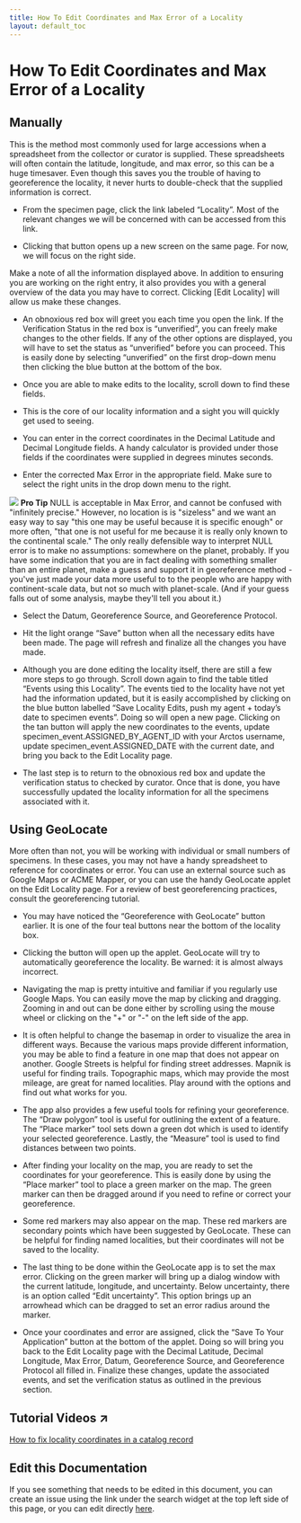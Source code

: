 ```yaml
---
title: How To Edit Coordinates and Max Error of a Locality
layout: default_toc
---
```


# How To Edit Coordinates and Max Error of a Locality

## Manually

This is the method most commonly used for large accessions when a spreadsheet from the collector or curator is supplied. These spreadsheets will often contain the latitude, longitude, and max error, so this can be a huge timesaver. Even though this saves you the trouble of having to georeference the locality, it never hurts to double-check that the supplied information is correct.

* From the specimen page, click the link labeled “Locality”. Most of the relevant changes we will be concerned with can be accessed from this link.

* Clicking that button opens up a new screen on the same page. For now, we will focus on the right side.

Make a note of all the information displayed above. In addition to ensuring you are working on the right entry, it also provides you with a general overview of the data you may have to correct. Clicking [Edit Locality] will allow us make these changes.

* An obnoxious red box will greet you each time you open the link. If the Verification Status in the red box is “unverified”, you can freely make changes to the other fields. If any of the other options are displayed, you will have to set the status as “unverified” before you can proceed. This is easily done by selecting “unverified” on the first drop-down menu then clicking the blue button at the bottom of the box.

* Once you are able to make edits to the locality, scroll down to find these fields.

* This is the core of our locality information and a sight you will quickly get used to seeing.

 * You can enter in the correct coordinates in the Decimal Latitude and Decimal Longitude fields. A handy calculator is provided under those fields if the coordinates were supplied in degrees minutes seconds.

 * Enter the corrected Max Error in the appropriate field. Make sure to select the right units in the drop down menu to the right.

![](https://raw.githubusercontent.com/ArctosDB/documentation-wiki/gh-pages/tutorial_images/Bear%20Pro.jpg) **Pro Tip** 
NULL is acceptable in Max Error, and cannot be confused with "infinitely precise." However, no location is is "sizeless" and we want an easy way to say "this one may be useful because it is specific enough" or more often, "that one is not useful for me because it is really only known to the continental scale." The only really defensible way to interpret NULL error is to make no assumptions: somewhere on the planet, probably. If you have some indication that you are in fact dealing with something smaller than an entire planet, make a guess and support it in georeference method - you've just made your data more useful to to the people who are happy with continent-scale data, but not so much with planet-scale. (And if your guess falls out of some analysis, maybe they'll tell you about it.)

 * Select the Datum, Georeference Source, and Georeference Protocol.

* Hit the light orange “Save” button when all the necessary edits have been made. The page will refresh and finalize all the changes you have made.

* Although you are done editing the locality itself, there are still a few more steps to go through. Scroll down again to find the table titled “Events using this Locality”. The events tied to the locality have not yet had the information updated, but it is easily accomplished by clicking on the blue button labelled “Save Locality Edits, push my agent + today’s date to specimen events”. Doing so will open a new page. Clicking on the tan button will apply the new coordinates to the events, update specimen_event.ASSIGNED_BY_AGENT_ID with your Arctos username, update specimen_event.ASSIGNED_DATE with the current date, and bring you back to the Edit Locality page.

* The last step is to return to the obnoxious red box and update the verification status to checked by curator. Once that is done, you have successfully updated the locality information for all the specimens associated with it.

## Using GeoLocate

More often than not, you will be working with individual or small numbers of specimens. In these cases, you may not have a handy spreadsheet to reference for coordinates or error. You can use an external source such as Google Maps or ACME Mapper, or you can use the handy GeoLocate applet on the Edit Locality page. For a review of best georeferencing practices, consult the georeferencing tutorial.

* You may have noticed the “Georeference with GeoLocate” button earlier. It is one of the four teal buttons near the bottom of the locality box.

* Clicking the button will open up the applet. GeoLocate will try to automatically georeference the locality. Be warned: it is almost always incorrect.

 * Navigating the map is pretty intuitive and familiar if you regularly use Google Maps. You can easily move the map by clicking and dragging. Zooming in and out can be done either by scrolling using the mouse wheel or clicking on the "+" or "-" on the left side of the app.

 * It is often helpful to change the basemap in order to visualize the area in different ways. Because the various maps provide different information, you may be able to find a feature in one map that does not appear on another. Google Streets is helpful for finding street addresses. Mapnik is useful for finding trails. Topographic maps, which may provide the most mileage, are great for named localities. Play around with the options and find out what works for you.

 * The app also provides a few useful tools for refining your georeference. The “Draw polygon” tool is useful for outlining the extent of a feature. The “Place marker” tool sets down a green dot which is used to identify your selected georeference. Lastly, the “Measure” tool is used to find distances between two points.

* After finding your locality on the map, you are ready to set the coordinates for your georeference. This is easily done by using the “Place marker” tool to place a green marker on the map. The green marker can then be dragged around if you need to refine or correct your georeference.

 * Some red markers may also appear on the map. These red markers are secondary points which have been suggested by GeoLocate. These can be helpful for finding named localities, but their coordinates will not be saved to the locality.

* The last thing to be done within the GeoLocate app is to set the max error. Clicking on the green marker will bring up a dialog window with the current latitude, longitude, and uncertainty. Below uncertainty, there is an option called “Edit uncertainty”.  This option brings up an arrowhead which can be dragged to set an error radius around the marker.

* Once your coordinates and error are assigned, click the “Save To Your Application” button at the bottom of the applet. Doing so will bring you back to the Edit Locality page with the Decimal Latitude, Decimal Longitude, Max Error, Datum, Georeference Source, and Georeference Protocol all filled in. Finalize these changes, update the associated events, and set the verification status as outlined in the previous section.

## Tutorial Videos ↗️

[How to fix locality coordinates in a catalog record](https://youtu.be/MM5lgfACD9k)

## Edit this Documentation

If you see something that needs to be edited in this document, you can create an issue using the link under the search widget at the top left side of this page, or you can edit directly <a href="https://github.com/ArctosDB/documentation-wiki/edit/gh-pages/_how_to/How-to-Edit-Coordinates-and-Max-Error-of-a-Locality.markdown" target="_blank">here</a>.
